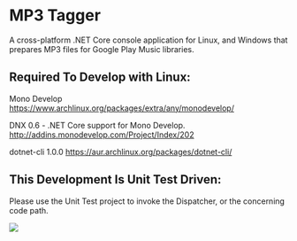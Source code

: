 # MP3 Tagger
A cross-platform .NET Core console application for Linux, and Windows that prepares MP3 files for Google Play Music libraries.

## Required To Develop with Linux:

Mono Develop
https://www.archlinux.org/packages/extra/any/monodevelop/

DNX 0.6 - .NET Core support for Mono Develop.
http://addins.monodevelop.com/Project/Index/202

dotnet-cli 1.0.0
https://aur.archlinux.org/packages/dotnet-cli/

## This Development Is Unit Test Driven:
Please use the Unit Test project to invoke the Dispatcher, or the concerning code path.

<img src="http://imgur.com/vZ6BAlI">

